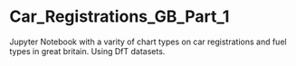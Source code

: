 # Car_Registrations_GB_Part_1
Jupyter Notebook with a varity of chart types on car registrations and fuel types in great britain. Using DfT datasets.
